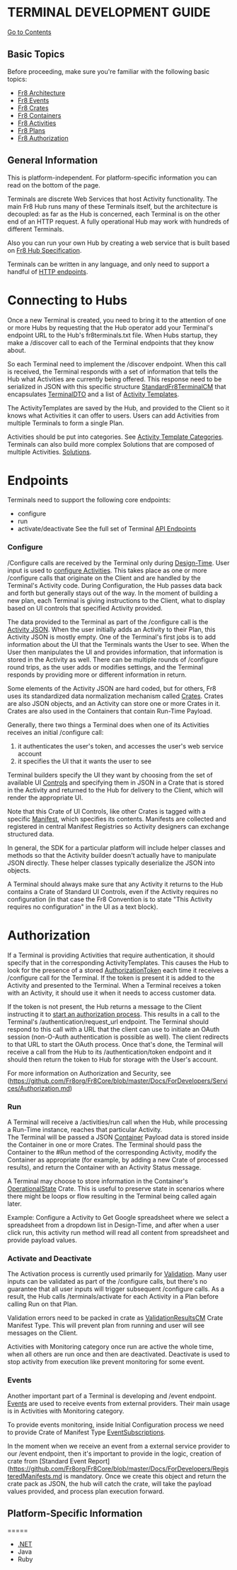 # TERMINAL DEVELOPMENT GUIDE

[Go to Contents](https://github.com/Fr8org/Fr8Core/blob/master/Docs/Home.md)

## Basic Topics

Before proceeding, make sure you're familiar with the following basic topics:
*  [Fr8 Architecture](https://github.com/Fr8org/Fr8Core/blob/master/Docs/ForDevelopers/ArchitecturalModel.md)
*  [Fr8 Events](https://github.com/Fr8org/Fr8Core/blob/master/Docs/ForDevelopers/OperatingConcepts/Events.md)
*  [Fr8 Crates](https://github.com/Fr8org/Fr8Core/blob/master/Docs/ForDevelopers/Objects/CrateDTO.md)
*  [Fr8 Containers](https://github.com/Fr8org/Fr8Core/blob/master/Docs/ForDevelopers/Objects/Containers.md)
*  [Fr8 Activities](https://github.com/Fr8org/Fr8Core/blob/master/Docs/ForDevelopers/Objects/Activities.md)
*  [Fr8 Plans](https://github.com/Fr8org/Fr8Core/blob/master/Docs/ForDevelopers/Objects/Plans.md)
*  [Fr8 Authorization](https://github.com/Fr8org/Fr8Core/blob/master/Docs/ForDevelopers/Services/Authorization.md)

## General Information

This is platform-independent. For platform-specific information you can read on the bottom of the page.

Terminals are discrete Web Services that host Activity functionality.
The main Fr8 Hub runs many of these Terminals itself, but the architecture is decoupled: as far as the Hub is concerned, each Terminal is on the other end of an HTTP request. A fully operational Hub may work with hundreds of different Terminals.


Also you can run your own Hub by creating a web service that is built based on [Fr8 Hub Specification](https://github.com/Fr8org/Fr8Core/blob/master/Docs/ForDevelopers/Specifications/Fr8HubSpecification.md).

Terminals can be written in any language, and only need to support a handful of [HTTP endpoints](https://github.com/Fr8org/Fr8Core/blob/master/Docs/ForDevelopers/DevelopmentGuides/Terminals/TerminalEndpoints.md).

Connecting to Hubs
===

Once a new Terminal is created, you need to bring it to the attention of one or more Hubs by requesting that the Hub operator add your Terminal's endpoint URL to the Hub's fr8terminals.txt file. When Hubs startup, they make a /discover call to each of the Terminal endpoints that they know about.

So each Terminal need to implement the /discover endpoint. When this call is received, the Terminal responds with a set of information that tells the Hub what Activities are currently being offered.  This response need to be serialized in JSON with this specific structure  [StandardFr8TerminalCM](https://github.com/Fr8org/Fr8Core/blob/master/Docs/ForDevelopers/RegisteredManifests.md) that encapsulates [TerminalDTO](https://github.com/Fr8org/Fr8Core/blob/master/Docs/ForDevelopers/Objects/DataTransfer/TerminalDTO.md) and a list of [Activity Templates](https://github.com/Fr8org/Fr8Core/blob/master/Docs/ForDevelopers/Objects/ActivityTemplates.md).

The ActivityTemplates are saved by the Hub, and provided to the Client so it knows what Activities it can offer to users. Users can add Activities from multiple Terminals to form a single Plan.

 Activities should be put into categories. See [Activity Template Categories](https://github.com/Fr8org/Fr8Core/blob/master/Docs/ForDevelopers/Objects/ActivityTemplates.md#category). Terminals can also build more complex Solutions that are composed of multiple Activities.  [Solutions](https://github.com/Fr8org/Fr8Core/blob/master/Docs/ForDevelopers/OperatingConcepts/Solutions).

Endpoints
===

Terminals need to support the following core endpoints:
* configure
* run
* activate/deactivate
See the full set of Terminal [API Endpoints]((https://github.com/Fr8org/Fr8Core/blob/master/Docs/ForDevelopers/DevelopmentGuides/Terminals/TerminalEndpoints.md))

### Configure

/Configure calls are received by the Terminal only during [Design-Time](https://github.com/Fr8org/Fr8Core/blob/master/Docs/ForDevelopers/OperatingConcepts/Fr8Modes.md). User input is used to [configure Activities](https://github.com/Fr8org/Fr8Core/blob/master/Docs/ForDevelopers/OperatingConcepts/ActivityConfiguration.md). This takes place as one or more /configure calls that originate on the Client and are handled by the Terminal's Activity code. During Configuration, the Hub passes data back and forth but generally stays out of the way.  In the moment of building a new plan, each Terminal is giving instructions to the Client, what to display based on UI controls that specified Activity provided.

The data provided to the Terminal as part of the /configure call is the [Activity JSON](https://github.com/Fr8org/Fr8Core/blob/master/Docs/ForDevelopers/ActivityJSONDefinition.md). When the user initially adds an Activity to their Plan, this Activity JSON is mostly empty. One of the Terminal's first jobs is to add information about the UI that the Terminals wants the User to see. When the User then manipulates the UI and provides information, that information is stored in the Activity as well. There can be multiple rounds of /configure round trips, as the user adds or modifies settings, and the Terminal responds by providing more or different information in return. 

Some elements of the Activity JSON are hard coded, but for others, Fr8 uses its standardized data normalization mechanism called [Crates](https://github.com/Fr8org/Fr8Core/blob/master/Docs/ForDevelopers/Objects/CrateDTO.md). Crates are also JSON objects, and an Activity can store one or more Crates in it. Crates are also used in the Containers that contain Run-Time Payload. 

Generally, there two things a Terminal does when one of its Activities receives an initial /configure call:
1) it authenticates the user's token, and accesses the user's web service account
2) it specifies the UI that it wants the user to see 

Terminal builders specify the UI they want by choosing from the set of available UI [Controls](https://github.com/Fr8org/Fr8Core/blob/master/Docs/ForDevelopers/DevelopmentGuides/ConfigurationControls.md) and specifying them in JSON in a Crate that is stored in the Activity and returned to the Hub for delivery to the Client, which will render the appropriate UI.

Note that this Crate of UI Controls, like other Crates is tagged with a specific [Manifest](https://github.com/Fr8org/Fr8Core/blob/master/Docs/ForDevelopers/Objects/CratesManifest.md), which specifies its contents. Manifests are collected and registered in central Manifest Registries so Activity designers can exchange structured data.

In general, the SDK for a particular platform will include helper classes and methods so that the Activity builder doesn't actually have to manipulate JSON directly. These helper classes typically deserialize the JSON into objects. 

A Terminal should always make sure that any Activity it returns to the Hub contains a Crate of Standard UI Controls, even if the Activity requires no configuration (in that case the Fr8 Convention is to state "This Activity requires no configuration" in the UI as a text block).

Authorization
===

If a Terminal is providing Activities that require authentication, it should specify that in the corresponding ActivityTemplates. This causes the Hub to look for the presence of a stored [AuthorizationToken](https://github.com/Fr8org/Fr8Core/blob/master/Docs/ForDevelopers/Objects/DataTransfer/AuthorizationTokenDTO.md) each time it receives a /configure call for the Terminal. If the token is present it is added to the Activity and presented to the Terminal. When a Terminal receives a token with an Activity, it should use it when it needs to access customer data. 

If the token is not present, the Hub returns a message to the Client instructing it to [start an authorization process](https://github.com/Fr8org/Fr8Core/blob/master/Docs/ForDevelopers/Services/Authorization.md). This results in a call to the Terminal's /authentication/request_url endpoint. The Terminal should respond to this call with a URL that the client can use to initiate an OAuth session (non-O-Auth authentication is possible as well). The client redirects to that URL to start the OAuth process. Once that's done, the Terminal will receive a call from the Hub to its /authentication/token endpoint and it should then return the token to Hub  for storage with the User's account. 

For more information on Authorization and Security, see (https://github.com/Fr8org/Fr8Core/blob/master/Docs/ForDevelopers/Services/Authorization.md)

### Run

A Terminal will receive a /activities/run call when the Hub, while processing a Run-Time instance, reaches that particular Activity.  
The Terminal will be passed a JSON [Container](https://github.com/Fr8org/Fr8Core/blob/master/Docs/ForDevelopers/Objects/Containers.md)
Payload data is stored inside the Container in one or more Crates. The Terminal should pass the Container to the #Run method of the corresponding Activity, modify the Container as appropriate (for example, by adding a new Crate of processed results), and return the Container with an Activity Status message. 

A Terminal may choose to store information in the Container's [OperationalState](https://github.com/Fr8org/Fr8Core/blob/master/Docs/ForDevelopers/Objects/Activities/OperationalStateCM.md) Crate. This is useful to preserve state in scenarios where there might be loops or flow resulting in the Terminal being called again later. 

Example: Configure a Activity to Get Google spreadsheet where we select a spreadsheet from a dropdown list in Design-Time, and after when a user click run, this activity run method will read all content from spreadsheet and provide payload values.

### Activate and Deactivate

The Activation process is currently used primarily for [Validation](https://github.com/Fr8org/Fr8Core/blob/master/Docs/ForDevelopers/OperatingConcepts/ActivitiesValidation.md). Many user inputs can be validated as part of the /configure calls, but there's no guarantee that all user inputs will trigger subsequent /configure calls. As a result, the Hub calls /terminals/activate for each Activity in a Plan before calling Run on that Plan.

Validation errors need to be packed in crate as [ValidationResultsCM](https://github.com/Fr8org/Fr8Core/blob/master/Docs/ForDevelopers/RegisteredManifests.md) Crate Manifest Type.
This will prevent plan from running and user will see messages on the Client.

Activities with Monitoring category once run are active the whole time, when all others are run once and then are deactivated. Deactivate is used to stop activity from execution like prevent monitoring for some event.    

### Events

Another important part of a Terminal is developing and /event endpoint. [Events](https://github.com/Fr8org/Fr8Core/blob/master/Docs/ForDevelopers/OperatingConcepts/Events.md) are used to receive events from external providers. Their main usage is in Activities with Monitoring category.

To provide events monitoring, inside Initial Configuration process we need to provide Crate of Manifest Type [EventSubscriptions](https://github.com/Fr8org/Fr8Core/blob/master/Docs/ForDevelopers/RegisteredManifests.md).

In the moment when we receive an event from a external service provider to our /event endpoint, then it's important to provide in the logic, creation of crate from [Standard Event Report](https://github.com/Fr8org/Fr8Core/blob/master/Docs/ForDevelopers/RegisteredManifests.md is mandatory. Once we create this object and return the crate pack as JSON, the hub will catch the crate, will take the payload values provided,  and process plan execution forward.


## Platform-Specific Information
=====
*  [.NET](https://github.com/Fr8org/Fr8Core/blob/master/Docs/ForDevelopers/DevelopmentGuides/Terminals/DevGuide_DotNet.md)
*  Java
*  Ruby
